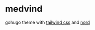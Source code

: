 # medvind
gohugo theme with [tailwind css](https://tailwindcss.com) and
[nord](https://nordtheme.com)

